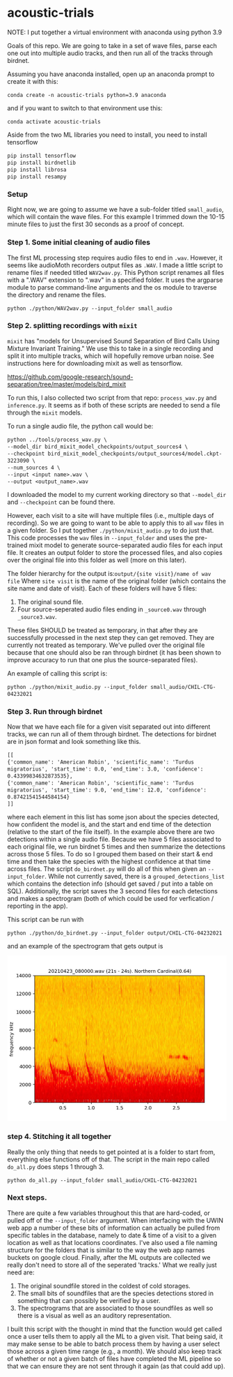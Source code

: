 # acoustic-trials

NOTE: I put together a virtual environment with anaconda using python 3.9


Goals of this repo. We are going to take in a set of wave files, parse each one out into multiple audio tracks, and then run all of the tracks through birdnet.


Assuming you have anaconda installed, open up an anaconda prompt to create it with this:
```
conda create -n acoustic-trials python=3.9 anaconda

```

and if you want to switch to that environment use this:
```
conda activate acoustic-trials
```

Aside from the two ML libraries you need to install, you need to install tensorflow

```
pip install tensorflow
pip install birdnetlib
pip install librosa
pip install resampy
```


### Setup

Right now, we are going to assume we have a sub-folder titled `small_audio`, which will contain the wave files. For this example I trimmed down the 10-15 minute files to just the first 30 seconds as a proof of concept.

### Step 1. Some initial cleaning of audio files

The first ML processing step requires audio files to end in `.wav`. However, it seems like audioMoth recorders output files as `.WAV`. I made a little script to rename files if needed titled `WAV2wav.py`. This Python script renames all files with a ".WAV" extension to ".wav" in a specified folder. It uses the argparse module to parse command-line arguments and the os module to traverse the directory and rename the files.

```
python ./python/WAV2wav.py --input_folder small_audio

```


### Step 2. splitting recordings with `mixit`

`mixit` has "models for Unsupervised Sound Separation of Bird Calls Using Mixture Invariant Training." We use this to take in a single recording and split it into multiple tracks, which will hopefully remove urban noise. See instructions here for downloading mixit as well as tensorflow.

https://github.com/google-research/sound-separation/tree/master/models/bird_mixit

To run this, I also collected two script from that repo: `process_wav.py` and `inference.py`. It seems as if both of these scripts are needed to send a file through the `mixit` models.

To run a single audio file, the python call would be:

```
python ../tools/process_wav.py \
--model_dir bird_mixit_model_checkpoints/output_sources4 \
--checkpoint bird_mixit_model_checkpoints/output_sources4/model.ckpt-3223090 \
--num_sources 4 \
--input <input name>.wav \
--output <output_name>.wav
```

I downloaded the model to my current working directory so that `--model_dir` and `--checkpoint` can be found there.

However, each visit to a site will have multiple files (i.e., multiple days of recording). So we are going to want to be able to apply this to all `wav` files in a given folder.  So I put together `./python/mixit_audio.py` to do just that. This code processes the `wav` files in `--input_folder` and uses the pre-trained mixit model to generate source-separated audio files for each input file. It creates an output folder to store the processed files, and also copies over the original file into this folder as well (more on this later). 

The folder hierarchy for the output is:`output/{site visit}/name of wav file` Where `site visit` is the name of the original folder (which contains the site name and date of visit). Each of these folders will have 5 files:

1. The original sound file.
2. Four source-seperated audio files ending in `_source0.wav` through `_source3.wav`.

These files SHOULD be treated as temporary, in that after they are successfully processed in the next step they can get removed. They are currently not treated as temporary. We've pulled over the original file because that one should also be ran through birdnet (it has been shown to improve accuracy to run that one plus the source-separated files).

An example of calling this script is:

```
python ./python/mixit_audio.py --input_folder small_audio/CHIL-CTG-04232021
```

### Step 3. Run through birdnet

Now that we have each file for a given visit separated out into different tracks, we can run all of them through birdnet. The detections for birdnet are in json format and look something like this.


```
[[
{'common_name': 'American Robin', 'scientific_name': 'Turdus migratorius', 'start_time': 0.0, 'end_time': 3.0, 'confidence': 0.43399834632873535},
{'common_name': 'American Robin', 'scientific_name': 'Turdus migratorius', 'start_time': 9.0, 'end_time': 12.0, 'confidence': 0.87421541544584154}
]]
```
where each element in this list has some json about the species detected, how confident the model is, and the start and end time of the detection (relative to the start of the file itself). In the example above there are two detections within a single audio file. Because we have 5 files associated to each original file, we run birdnet 5 times and then summarize the detections across those 5 files. To do so I grouped them based on their start & end time and then take the species with the highest confidence at that time across files. The script `do_birdnet.py` will do all of this when given an `--input_folder`. While not currently saved, there is a `grouped_detections_list` which contains the detection info (should get saved / put into a table on SQL). Additionally, the script saves the 3 second files for each detections and makes a spectrogram (both of which could be used for verfication / reporting in the app).

This script can be run with

```
python ./python/do_birdnet.py --input_folder output/CHIL-CTG-04232021
```

and an example of the spectrogram that gets output is

<div align="center"><img width="600" height="auto" src="./snips/CHIL-CTG-04232021/20210423_080000/20210423_080000_21s-24s.jpg" /></div>

### step 4. Stitching it all together

Really the only thing that needs to get pointed at is a folder to start from, everything else functions off of that. The script in the main repo called `do_all.py` does steps 1 through 3.

```
python do_all.py --input_folder small_audio/CHIL-CTG-04232021
```

### Next steps.

There are quite a few variables throughout this that are hard-coded, or pulled off of the `--input_folder` argument. When interfacing with the UWIN web app a number of these bits of information can actually be pulled from specific tables in the database, namely to date & time of a visit to a given location as well as that locations coordinates. I've also used a file naming structure for the folders that is similar to the way the web app names buckets on google cloud. Finally, after the ML outputs are collected we really don't need to store all of the seperated 'tracks.' What we really just need are:

1. The original soundfile stored in the coldest of cold storages.
2. The small bits of soundfiles that are the species detections stored in something that can possibly be verified by a user. 
3. The spectrograms that are associated to those soundfiles as well so there is a visual as well as an auditory representation.

I built this script with the thought in mind that the function would get called once a user tells them to apply all the ML to a given visit. That being said, it may make sense to be able to batch process them by having a user select those across a given time range (e.g., a month). We should also
keep track of whether or not a given batch of files have completed the ML pipeline so that we can ensure they are not sent through it again (as that could add up).

